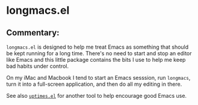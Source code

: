 # longmacs.el

## Commentary:

`longmacs.el` is designed to help me treat Emacs as something that should be
kept running for a long time. There's no need to start and stop an editor
like Emacs and this little package contains the bits I use to help me keep
bad habits under control.

On my iMac and Macbook I tend to start an Emacs sesssion, run `longmacs`,
turn it into a full-screen application, and then do all my editing in there.

See also [`uptimes.el`](https://github.com/davep/uptimes.el) for another
tool to help encourage good Emacs use.
